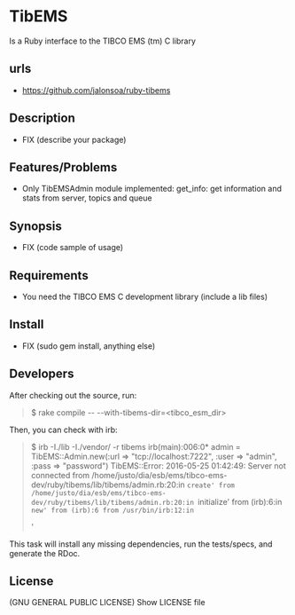 TibEMS
=======

 Is a Ruby interface to the TIBCO EMS (tm) C library

urls
-----

- https://github.com/jalonsoa/ruby-tibems

Description
------------

- FIX (describe your package)

Features/Problems
------------------

- Only TibEMSAdmin module implemented: get_info: get information and stats from server, topics and queue

Synopsis
-------------

-  FIX (code sample of usage)

Requirements
---------------------

- You need the TIBCO EMS C development library (include a lib files)

Install
---------

* FIX (sudo gem install, anything else)

Developers
-----------------

After checking out the source, run:

>  $ rake compile -- --with-tibems-dir=<tibco_esm_dir>

Then, you can check with irb:

>  $ irb -I./lib -I./vendor/ -r tibems
>  irb(main):006:0* admin = TibEMS::Admin.new(:url => "tcp://localhost:7222", :user => "admin", :pass => "password")
>  TibEMS::Error: 2016-05-25 01:42:49: Server not connected
>  	from /home/justo/dia/esb/ems/tibco-ems-dev/ruby/tibems/lib/tibems/admin.rb:20:in `create'
>  	from /home/justo/dia/esb/ems/tibco-ems-dev/ruby/tibems/lib/tibems/admin.rb:20:in `initialize'
>  	from (irb):6:in `new'
>  	from (irb):6
>  	from /usr/bin/irb:12:in `<main>'


This task will install any missing dependencies, run the tests/specs,
and generate the RDoc.

License
------------

(GNU GENERAL PUBLIC LICENSE) Show LICENSE file

